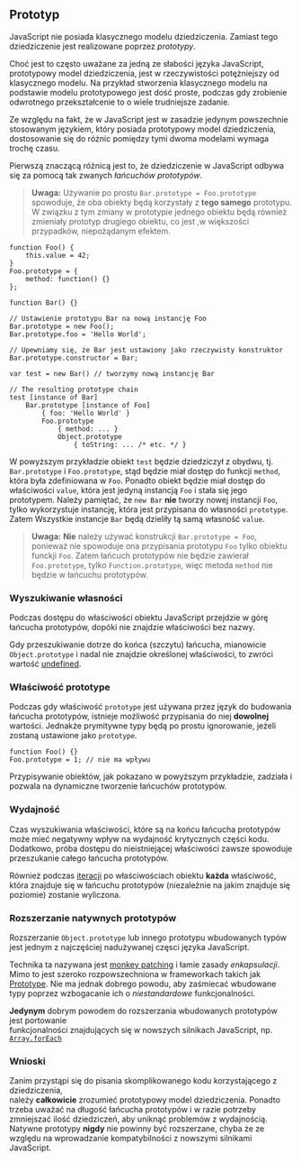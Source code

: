 ## Prototyp

JavaScript nie posiada klasycznego modelu dziedziczenia. Zamiast tego 
dziedziczenie jest realizowane poprzez *prototypy*.

Choć jest to często uważane za jedną ze słabości języka JavaScript,
prototypowy model dziedziczenia, jest w rzeczywistości potężniejszy od klasycznego
modelu. Na przykład stworzenia klasycznego modelu na podstawie modelu prototypowego 
jest dość proste, podczas gdy zrobienie odwrotnego przekształcenie to o wiele trudniejsze zadanie.

Ze względu na fakt, że w JavaScript jest w zasadzie jedynym powszechnie stosowanym 
językiem, który posiada prototypowy model dziedziczenia, dostosowanie się do różnic pomiędzy
tymi dwoma modelami wymaga trochę czasu. 

Pierwszą znaczącą różnicą jest to, że dziedziczenie w JavaScript odbywa się za pomocą
tak zwanych *łańcuchów prototypów*.

> **Uwaga:** Używanie po prostu `Bar.prototype = Foo.prototype` spowoduje, że oba obiekty 
> będą korzystały z **tego samego** prototypu. W związku z tym zmiany w prototypie jednego
> obiektu będą również zmieniały prototyp drugiego obiektu, co jest ,w większości przypadków, 
> niepożądanym efektem.

    function Foo() {
        this.value = 42;
    }
    Foo.prototype = {
        method: function() {}
    };

    function Bar() {}

    // Ustawienie prototypu Bar na nową instancję Foo
    Bar.prototype = new Foo();
    Bar.prototype.foo = 'Hello World';

    // Upewniamy się, że Bar jest ustawiony jako rzeczywisty konstruktor
    Bar.prototype.constructor = Bar;

    var test = new Bar() // tworzymy nową instancję Bar

    // The resulting prototype chain
    test [instance of Bar]
        Bar.prototype [instance of Foo] 
            { foo: 'Hello World' }
            Foo.prototype
                { method: ... }
                Object.prototype
                    { toString: ... /* etc. */ }

W powyższym przykładzie obiekt `test` będzie dziedziczył z obydwu, tj. 
`Bar.prototype` i `Foo.prototype`, stąd będzie miał dostęp do funkcji `method`,
która była zdefiniowana w `Foo`. Ponadto obiekt będzie miał dostęp do 
właściwości `value`, która jest jedyną instancją `Foo` i stała się jego prototypem.
Należy pamiętać, że `new Bar` **nie** tworzy nowej instancji `Foo`, 
tylko wykorzystuje instancję, która jest przypisana do własności `prototype`. 
Zatem Wszystkie instancje `Bar` będą dzieliły tą samą własność `value`.

> **Uwaga:** **Nie** należy używać konstrukcji `Bar.prototype = Foo`, 
> ponieważ nie spowoduje ona przypisania prototypu `Foo` tylko obiektu 
> funckji `Foo`. Zatem łańcuch prototypów nie będzie zawierał `Foo.prototype`,
> tylko `Function.prototype`, więc metoda `method` nie będzie w łańcuchu prototypów. 

### Wyszukiwanie własności

Podczas dostępu do właściwości obiektu JavaScript przejdzie w górę łańcucha 
prototypów, dopóki nie znajdzie właściwości bez nazwy.

Gdy przeszukiwanie dotrze do końca (szczytu) łańcucha, mianowicie `Object.prototype` 
i nadal nie znajdzie określonej właściwości, to zwróci wartość 
[undefined](#core.undefined).    

### Właściwość prototype

Podczas gdy właściwość `prototype` jest używana przez język do budowania łańcucha 
prototypów, istnieje możliwość przypisania do niej **dowolnej** wartości. Jednakże
prymitywne typy będą po prostu ignorowanie, jeżeli zostaną ustawione jako `prototype`.

    function Foo() {}
    Foo.prototype = 1; // nie ma wpływu

Przypisywanie obiektów, jak pokazano w powyższym przykładzie, zadziała i pozwala 
na dynamiczne tworzenie łańcuchów prototypów.

### Wydajność

Czas wyszukiwania właściwości, które są na końcu łańcucha prototypów może mieć 
negatywny wpływ na wydajność krytycznych części kodu. Dodatkowo, próba dostępu 
do nieistniejącej właściwości zawsze spowoduje przeszukanie całego łańcucha prototypów.

Również podczas [iteracji](#object.forinloop) po właściwościach obiektu
**każda** właściwość, która znajduje się w łańcuchu prototypów (niezależnie 
na jakim znajduje się poziomie) zostanie wyliczona.

### Rozszerzanie natywnych prototypów

Rozszerzanie `Object.prototype` lub innego prototypu wbudowanych typów jest jednym z 
najczęściej nadużywanej częsci języka JavaScript.

Technika ta nazywana jest [monkey patching][1] i łamie zasady *enkapsulacji*.
Mimo to jest szeroko rozpowszechniona w frameworkach takich jak [Prototype][2].
Nie ma jednak dobrego powodu, aby zaśmiecać wbudowane typy poprzez wzbogacanie ich o 
*niestandardowe* funkcjonalności.

**Jedynym** dobrym powodem do rozszerzania wbudowanych prototypów jest portowanie  
funkcjonalności znajdujących się w nowszych silnikach JavaScript, np. [`Array.forEach`][3]

### Wnioski

Zanim przystąpi się do pisania skomplikowanego kodu korzystającego z dziedziczenia,  
należy **całkowicie** zrozumieć prototypowy model dziedziczenia. Ponadto trzeba uważać 
na długość łańcucha prototypów i w razie potrzeby zmniejszać ilość dziedziczeń, 
aby uniknąć problemów z wydajnością. Natywne prototypy **nigdy** nie powinny być 
rozszerzane, chyba że ze względu na wprowadzanie kompatybilności z nowszymi silnikami 
JavaScript.

[1]: http://en.wikipedia.org/wiki/Monkey_patch
[2]: http://prototypejs.org/
[3]: https://developer.mozilla.org/en/JavaScript/Reference/Global_Objects/Array/forEach
